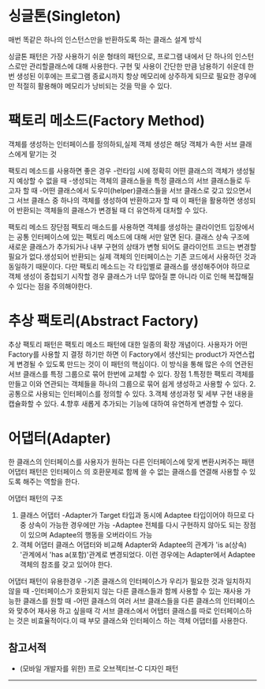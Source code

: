 # 싱글톤(Singleton)
매번 똑같은 하나의 인스턴스만을 반환하도록 하는 클래스 설계 방식

싱글톤 패턴은 가장 사용하기 쉬운 형태의 패턴으로, 프로그램 내에서 단 하나의 인스턴스로만 관리할클래스에
대해 사용한다. 구현 및 사용이 간단한 만큼 남용하기 쉬운데 한 번 생성된 이후에는 프로그램 종료시까지 항상
메모리에 상주하게 되므로 필요한 경우에만 적절히 활용해야 메모리가 낭비되는 것을 막을 수 있다.

# 팩토리 메소드(Factory Method)
객체를 생성하는 인터페이스를 정의하되,실제 객체 생성은 해당 객체가 속한 서브 클래스에게 맡기는 것

팩토리 메소드를 사용하면 좋은 경우
-런타임 시에 정확히 어떤 클래스의 객체가 생성될 지 예상할 수 없을 때
-생성되는 객체의 클래스들을 특정 클래스의 서브 클래스들로 두고자 할 때
-어떤 클래스에서 도우미(helper)클래스들을 서브 클래스로 갖고 있으면서 그 서브 클래스 중 하나의 객체를
생성하여 반환하고자 할 때 이 패턴을 활용하면 생성되어 반환되는 객체들의 클래스가 변경될 때 더 유연하게
대처할 수 있다.

팩토리 메소드 장단점
팩토리 매소드를 사용하면 객체를 생성하는 클라이언트 입장에서는 공통 인터페이스에 있는 팩토리 메소드에 대해
서만 알면 된다. 클래스 상속 구조에 새로운 클래스가 추가되거나 내부 구현의 상태가 변형 되어도 클라이언트 코드는
변경할 필요가 없다.생성되어 반환되는 실제 객체의 인터페이스는 기존 코드에서 사용하던 것과 동일하기 때문이다.
다만 팩토리 메소드는 각 타입별로 클래스를 생성해주어야 하므로 객체 생성이 중첩되기 시작할 경우 클래스가 너무 많아질 뿐 아니라 이로 인해 복잡해질 수 있다는 점을 주의해야한다.

# 추상 팩토리(Abstract Factory)
추상 팩토리 패턴은 팩토리 메소드 패턴에 대한 일종의 확장 개념이다. 사용자가 어떤 Factory를 사용할 지 결정
하기만 하면 이 Factory에서 생산되는 product가 자연스럽게 변경될 수 있도록 만드는 것이 이 패턴의 핵심이다.
이 방식을 통해 많은 수의 연관된 서브 클래스를 특정 그룹으로 묶어 한번에 교체할 수 있다.
장점 
1.특정한 팩토리 객체를 만들고 이와 연관되는 객체들을 하나의 그룹으로 묶어 쉽게 생성하고 사용할 수 있다.
2.공통으로 사용되는 인터페이스를 정의할 수 있다.
3.객체 생성과정 및 세부 구현 내용을 캡슐화할 수 있다.
4.향후 새롭게 추가되는 기능에 대하여 유연하게 변경할 수 있다.
# 어댑터(Adapter)
한 클래스의 인터페이스를 사용자가 원하는 다른 인터페이스에 맞게 변환시켜주는 패탠 어댑터 패턴은 인터페이스
의 호환문제로 함께 쓸 수 없는 클래스를 연결해 사용할 수 있도록 해주는 역할을 한다. 

어댑터 패턴의 구조
1) 클래스 어댑터
-Adapter가 Target 타입과 동시에 Adaptee 타입이어야 하므로 다중 상속이 가능한 경우에만 가능
-Adaptee 전체를 다시 구현하지 않아도 되는 장점이 있으며 Adaptee의 행동을 오버라이드 가능
2) 객체 어댑터
클래스 어댑터와 비교해 Adapter와 Adaptee의 관계가 'is a(상속) '관계에서 'has a(포함)'관계로 변경되었다.
이런 경우에는 Adapter에서 Adaptee 객체의 참조를 갖고 있어야 한다.

어댑터 패턴이 유용한경우
-기존 클래스의 인터페이스가 우리가 필요한 것과 일치하지 않을 때
-인터페이스가 호환되지 않는 다른 클래스들과 함께 사용할 수 있는 재사용 가능한 클래스를 원할 때
-어떤 클래스의 여러 서브 클래스들을 다른 클래스의 인터페이스와 맞추어 재사용 하고 싶을때 각 서브 클래스에서 어탭터 클래스를 따로 인터페이스하는 것은 비효율적이다.이 때 부모 클래스와 인터페이스 하는 객체 어댑터를 사용한다.



## 참고서적

* (모바일 개발자를 위한) 프로 오브젝티브-C 디자인 패턴

---



